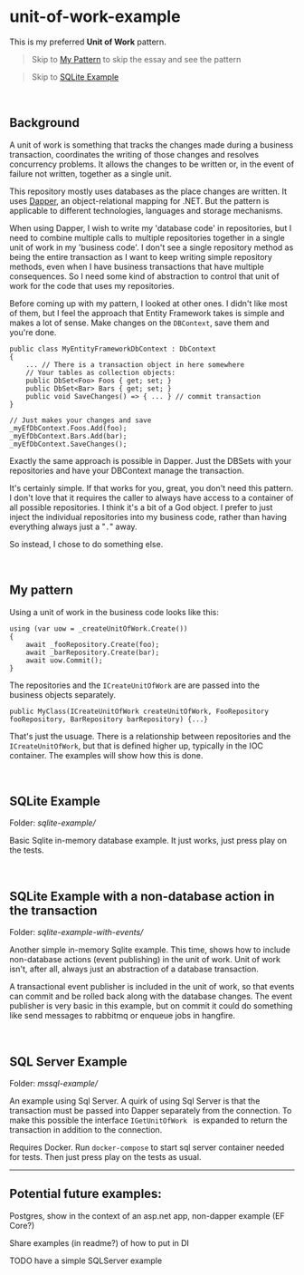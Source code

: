 # unit-of-work-example

This is my preferred **Unit of Work** pattern.

> Skip to [My Pattern](#my-pattern) to skip the essay and see the pattern

> Skip to [SQLite Example](#sqlite-example)

<br/>

## Background

A unit of work is something that tracks the changes made during a business transaction, coordinates the writing of those changes and resolves concurrency problems. It allows the changes to be written or, in the event of failure not written, together as a single unit.

This repository mostly uses databases as the place changes are written. It uses [Dapper](https://github.com/DapperLib/Dapper), an object-relational mapping for .NET. But the pattern is applicable to different technologies, languages and storage mechanisms.

When using Dapper, I wish to write my 'database code' in repositories, but I need to combine multiple calls to multiple repositories together in a single unit of work in my 'business code'. I don't see a single repository method as being the entire transaction as I want to keep writing simple repository methods, even when I have business transactions that have multiple consequences. So I need some kind of abstraction to control that unit of work for the code that uses my repositories.

Before coming up with my pattern, I looked at other ones. I didn't like most of  them, but I feel the approach that Entity Framework takes is simple and makes a lot of sense. Make changes on the `DBContext`, save them and you're done.

    public class MyEntityFrameworkDbContext : DbContext
    {
        ... // There is a transaction object in here somewhere
        // Your tables as collection objects:
        public DbSet<Foo> Foos { get; set; }
        public DbSet<Bar> Bars { get; set; }
        public void SaveChanges() => { ... } // commit transaction
    }

    // Just makes your changes and save
    _myEfDbContext.Foos.Add(foo);
    _myEfDbContext.Bars.Add(bar);
    _myEfDbContext.SaveChanges();

Exactly the same approach is possible in Dapper. Just the DBSets with your repositories and have your DBContext manage the transaction.

It's certainly simple. If that works for you, great, you don't need this pattern. I don't love that it requires the caller to always have access to a container of all possible repositories. I think it's a bit of a God object. I prefer to just inject the individual repositories into my business code, rather than having everything always just a "`.`"  away.

So instead, I chose to do something else.

<br/>

## My pattern

Using a unit of work in the business code looks like this:

    using (var uow = _createUnitOfWork.Create())
    {
        await _fooRepository.Create(foo);
        await _barRepository.Create(bar);
        await uow.Commit();
    }

The repositories and the `ICreateUnitOfWork` are are passed into the business objects separately.

    public MyClass(ICreateUnitOfWork createUnitOfWork, FooRepository fooRepository, BarRepository barRepository) {...}

That's just the usuage. There is a relationship between repositories and the `ICreateUnitOfWork`, but that is defined higher up, typically in the IOC container. The examples will show how this is done.

<br/>

## SQLite Example

Folder: *sqlite-example/*

Basic Sqlite in-memory database example. It just works, just press play on the tests.

<br/>

## SQLite Example with a non-database action in the transaction

Folder: *sqlite-example-with-events/*

Another simple in-memory Sqlite example. This time, shows  how to include non-database actions (event publishing) in the unit of work. Unit of work isn't, after all, always just an abstraction of a database transaction.

A transactional event publisher is included in the unit of work, so that events can commit and be rolled back along with the database changes. The event publisher is very basic in this example, but on commit it could do something like send messages to rabbitmq or enqueue jobs in hangfire.

<br/>

## SQL Server Example

Folder: *mssql-example/*

An example using Sql Server. A quirk of using Sql Server is that the transaction must be passed into Dapper separately from the connection. To make this possible the interface `IGetUnitOfWork ` is expanded to return the transaction in addition to the connection.

Requires Docker. Run `docker-compose` to start sql server container needed for tests. Then just press play on the tests as usual.

-----

## Potential future examples:

Postgres, show in the context of an asp.net app, non-dapper example (EF Core?)

Share examples (in readme?) of how to put in DI

TODO have a simple SQLServer example
